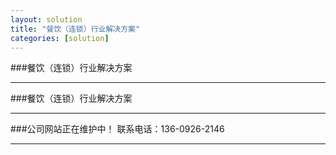 ```yaml
---
layout: solution
title: "餐饮（连锁）行业解决方案"
categories: [solution]
---
```

###餐饮（连锁）行业解决方案
<hr/>
###餐饮（连锁）行业解决方案
<hr/>
###公司网站正在维护中！ 联系电话：136-0926-2146
<hr/>

	
